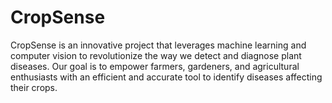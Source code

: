 # CropSense
CropSense is an innovative project that leverages machine learning and computer vision to revolutionize the way we detect and diagnose plant diseases. Our goal is to empower farmers, gardeners, and agricultural enthusiasts with an efficient and accurate tool to identify diseases affecting their crops.

